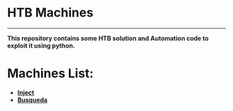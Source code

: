 # HTB Machines
-------
**This repository contains some HTB solution and Automation code to exploit it using python.**

# Machines List:
- **[Inject](https://github.com/Manlware/HTB/tree/main/Inject)**
- **[Busqueda](https://github.com/Manlware/HTB/tree/main/Busqueda)**
